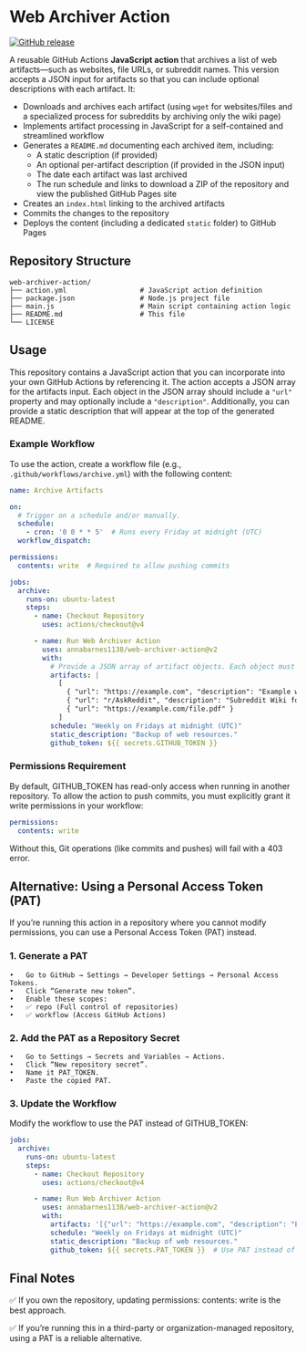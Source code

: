 # Web Archiver Action

[![GitHub release](https://img.shields.io/github/v/release/annabarnes1138/web-archiver-action)](https://github.com/annabarnes1138/web-archiver-action/releases)

A reusable GitHub Actions **JavaScript action** that archives a list of web artifacts—such as websites, file URLs, or subreddit names. This version accepts a JSON input for artifacts so that you can include optional descriptions with each artifact. It:
- Downloads and archives each artifact (using `wget` for websites/files and a specialized process for subreddits by archiving only the wiki page)
- Implements artifact processing in JavaScript for a self-contained and streamlined workflow
- Generates a `README.md` documenting each archived item, including:
  - A static description (if provided)
  - An optional per-artifact description (if provided in the JSON input)
  - The date each artifact was last archived
  - The run schedule and links to download a ZIP of the repository and view the published GitHub Pages site
- Creates an `index.html` linking to the archived artifacts
- Commits the changes to the repository
- Deploys the content (including a dedicated `static` folder) to GitHub Pages

## Repository Structure

```plaintext
web-archiver-action/
├── action.yml                  # JavaScript action definition
├── package.json                # Node.js project file
├── main.js                     # Main script containing action logic
├── README.md                   # This file
└── LICENSE
```

## Usage

This repository contains a JavaScript action that you can incorporate into your own GitHub Actions by referencing it. The action accepts a JSON array for the artifacts input. Each object in the JSON array should include a `"url"` property and may optionally include a `"description"`. Additionally, you can provide a static description that will appear at the top of the generated README.

### Example Workflow
To use the action, create a workflow file (e.g., `.github/workflows/archive.yml`) with the following content:

```yaml
name: Archive Artifacts

on:
  # Trigger on a schedule and/or manually.
  schedule:
    - cron: '0 0 * * 5'  # Runs every Friday at midnight (UTC)
  workflow_dispatch:

permissions:
  contents: write  # Required to allow pushing commits

jobs:
  archive:
    runs-on: ubuntu-latest
    steps:
      - name: Checkout Repository
        uses: actions/checkout@v4

      - name: Run Web Archiver Action
        uses: annabarnes1138/web-archiver-action@v2
        with:
          # Provide a JSON array of artifact objects. Each object must include a "url" and may include a "description".
          artifacts: |
            [
              { "url": "https://example.com", "description": "Example website" },
              { "url": "r/AskReddit", "description": "Subreddit Wiki for AskReddit" },
              { "url": "https://example.com/file.pdf" }
            ]
          schedule: "Weekly on Fridays at midnight (UTC)"
          static_description: "Backup of web resources."
          github_token: ${{ secrets.GITHUB_TOKEN }}
```

### Permissions Requirement
By default, GITHUB_TOKEN has read-only access when running in another repository.
To allow the action to push commits, you must explicitly grant it write permissions in your workflow:

```yaml
permissions:
  contents: write
```
Without this, Git operations (like commits and pushes) will fail with a 403 error.

## Alternative: Using a Personal Access Token (PAT)

If you’re running this action in a repository where you cannot modify permissions, you can use a Personal Access Token (PAT) instead.

### 1. Generate a PAT
	•	Go to GitHub → Settings → Developer Settings → Personal Access Tokens.
	•	Click “Generate new token”.
	•	Enable these scopes:
	•	✅ repo (Full control of repositories)
	•	✅ workflow (Access GitHub Actions)

### 2. Add the PAT as a Repository Secret
	•	Go to Settings → Secrets and Variables → Actions.
	•	Click “New repository secret”.
	•	Name it PAT_TOKEN.
	•	Paste the copied PAT.

### 3. Update the Workflow

Modify the workflow to use the PAT instead of GITHUB_TOKEN:

```yaml
jobs:
  archive:
    runs-on: ubuntu-latest
    steps:
      - name: Checkout Repository
        uses: actions/checkout@v4

      - name: Run Web Archiver Action
        uses: annabarnes1138/web-archiver-action@v2
        with:
          artifacts: '[{"url": "https://example.com", "description": "Example website"}]'
          schedule: "Weekly on Fridays at midnight (UTC)"
          static_description: "Backup of web resources."
          github_token: ${{ secrets.PAT_TOKEN }}  # Use PAT instead of GITHUB_TOKEN
```

## Final Notes

✅ If you own the repository, updating permissions: contents: write is the best approach.

✅ If you’re running this in a third-party or organization-managed repository, using a PAT is a reliable alternative.